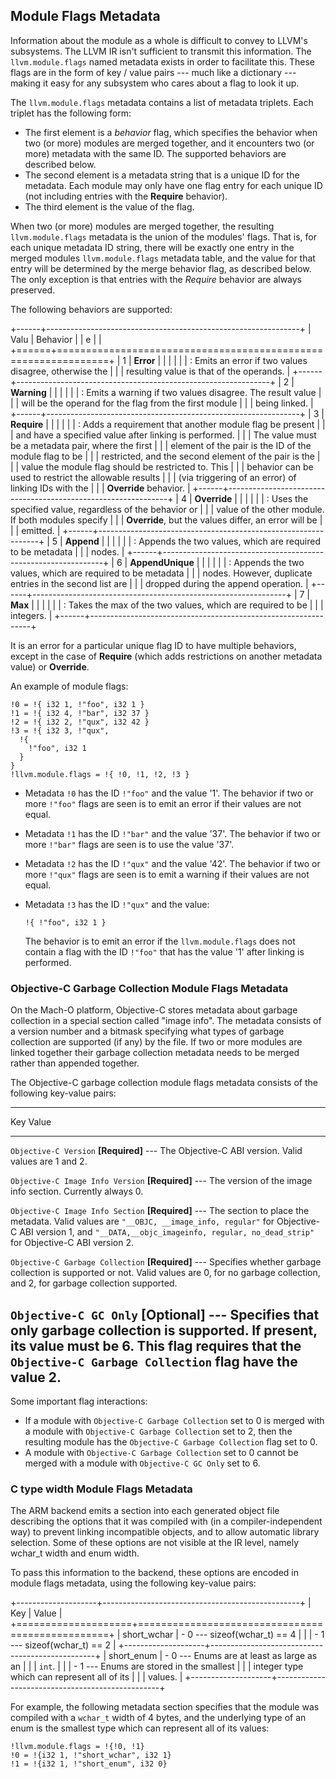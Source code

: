 Module Flags Metadata
---------------------

Information about the module as a whole is difficult to convey to
LLVM\'s subsystems. The LLVM IR isn\'t sufficient to transmit this
information. The `llvm.module.flags` named metadata exists in order to
facilitate this. These flags are in the form of key / value pairs \-\--
much like a dictionary \-\-- making it easy for any subsystem who cares
about a flag to look it up.

The `llvm.module.flags` metadata contains a list of metadata triplets.
Each triplet has the following form:

-   The first element is a *behavior* flag, which specifies the behavior
    when two (or more) modules are merged together, and it encounters
    two (or more) metadata with the same ID. The supported behaviors are
    described below.
-   The second element is a metadata string that is a unique ID for the
    metadata. Each module may only have one flag entry for each unique
    ID (not including entries with the **Require** behavior).
-   The third element is the value of the flag.

When two (or more) modules are merged together, the resulting
`llvm.module.flags` metadata is the union of the modules\' flags. That
is, for each unique metadata ID string, there will be exactly one entry
in the merged modules `llvm.module.flags` metadata table, and the value
for that entry will be determined by the merge behavior flag, as
described below. The only exception is that entries with the *Require*
behavior are always preserved.

The following behaviors are supported:

+------+---------------------------------------------------------------+
| Valu | Behavior                                                      |
| e    |                                                               |
+======+===============================================================+
| 1    | **Error**                                                     |
|      |                                                               |
|      | :   Emits an error if two values disagree, otherwise the      |
|      |     resulting value is that of the operands.                  |
+------+---------------------------------------------------------------+
| 2    | **Warning**                                                   |
|      |                                                               |
|      | :   Emits a warning if two values disagree. The result value  |
|      |     will be the operand for the flag from the first module    |
|      |     being linked.                                             |
+------+---------------------------------------------------------------+
| 3    | **Require**                                                   |
|      |                                                               |
|      | :   Adds a requirement that another module flag be present    |
|      |     and have a specified value after linking is performed.    |
|      |     The value must be a metadata pair, where the first        |
|      |     element of the pair is the ID of the module flag to be    |
|      |     restricted, and the second element of the pair is the     |
|      |     value the module flag should be restricted to. This       |
|      |     behavior can be used to restrict the allowable results    |
|      |     (via triggering of an error) of linking IDs with the      |
|      |     **Override** behavior.                                    |
+------+---------------------------------------------------------------+
| 4    | **Override**                                                  |
|      |                                                               |
|      | :   Uses the specified value, regardless of the behavior or   |
|      |     value of the other module. If both modules specify        |
|      |     **Override**, but the values differ, an error will be     |
|      |     emitted.                                                  |
+------+---------------------------------------------------------------+
| 5    | **Append**                                                    |
|      |                                                               |
|      | :   Appends the two values, which are required to be metadata |
|      |     nodes.                                                    |
+------+---------------------------------------------------------------+
| 6    | **AppendUnique**                                              |
|      |                                                               |
|      | :   Appends the two values, which are required to be metadata |
|      |     nodes. However, duplicate entries in the second list are  |
|      |     dropped during the append operation.                      |
+------+---------------------------------------------------------------+
| 7    | **Max**                                                       |
|      |                                                               |
|      | :   Takes the max of the two values, which are required to be |
|      |     integers.                                                 |
+------+---------------------------------------------------------------+

It is an error for a particular unique flag ID to have multiple
behaviors, except in the case of **Require** (which adds restrictions on
another metadata value) or **Override**.

An example of module flags:

``` {.llvm}
!0 = !{ i32 1, !"foo", i32 1 }
!1 = !{ i32 4, !"bar", i32 37 }
!2 = !{ i32 2, !"qux", i32 42 }
!3 = !{ i32 3, !"qux",
  !{
    !"foo", i32 1
  }
}
!llvm.module.flags = !{ !0, !1, !2, !3 }
```

-   Metadata `!0` has the ID `!"foo"` and the value \'1\'. The behavior
    if two or more `!"foo"` flags are seen is to emit an error if their
    values are not equal.

-   Metadata `!1` has the ID `!"bar"` and the value \'37\'. The behavior
    if two or more `!"bar"` flags are seen is to use the value \'37\'.

-   Metadata `!2` has the ID `!"qux"` and the value \'42\'. The behavior
    if two or more `!"qux"` flags are seen is to emit a warning if their
    values are not equal.

-   Metadata `!3` has the ID `!"qux"` and the value:

        !{ !"foo", i32 1 }

    The behavior is to emit an error if the `llvm.module.flags` does not
    contain a flag with the ID `!"foo"` that has the value \'1\' after
    linking is performed.

### Objective-C Garbage Collection Module Flags Metadata

On the Mach-O platform, Objective-C stores metadata about garbage
collection in a special section called \"image info\". The metadata
consists of a version number and a bitmask specifying what types of
garbage collection are supported (if any) by the file. If two or more
modules are linked together their garbage collection metadata needs to
be merged rather than appended together.

The Objective-C garbage collection module flags metadata consists of the
following key-value pairs:

  ----------------------------------------------------------------------------------------
  Key                                Value
  ---------------------------------- -----------------------------------------------------
  `Objective-C Version`              **\[Required\]** \-\-- The Objective-C ABI version.
                                     Valid values are 1 and 2.

  `Objective-C Image Info Version`   **\[Required\]** \-\-- The version of the image info
                                     section. Currently always 0.

  `Objective-C Image Info Section`   **\[Required\]** \-\-- The section to place the
                                     metadata. Valid values are
                                     `"__OBJC, __image_info, regular"` for Objective-C ABI
                                     version 1, and
                                     `"__DATA,__objc_imageinfo, regular, no_dead_strip"`
                                     for Objective-C ABI version 2.

  `Objective-C Garbage Collection`   **\[Required\]** \-\-- Specifies whether garbage
                                     collection is supported or not. Valid values are 0,
                                     for no garbage collection, and 2, for garbage
                                     collection supported.

  `Objective-C GC Only`              **\[Optional\]** \-\-- Specifies that only garbage
                                     collection is supported. If present, its value must
                                     be 6. This flag requires that the
                                     `Objective-C Garbage Collection` flag have the value
                                     2.
  ----------------------------------------------------------------------------------------

Some important flag interactions:

-   If a module with `Objective-C Garbage Collection` set to 0 is merged
    with a module with `Objective-C Garbage Collection` set to 2, then
    the resulting module has the `Objective-C Garbage Collection` flag
    set to 0.
-   A module with `Objective-C Garbage Collection` set to 0 cannot be
    merged with a module with `Objective-C GC Only` set to 6.

### C type width Module Flags Metadata

The ARM backend emits a section into each generated object file
describing the options that it was compiled with (in a
compiler-independent way) to prevent linking incompatible objects, and
to allow automatic library selection. Some of these options are not
visible at the IR level, namely wchar\_t width and enum width.

To pass this information to the backend, these options are encoded in
module flags metadata, using the following key-value pairs:

+--------------------+-------------------------------------------------+
| Key                | Value                                           |
+====================+=================================================+
| short\_wchar       | -   0 \-\-- sizeof(wchar\_t) == 4               |
|                    | -   1 \-\-- sizeof(wchar\_t) == 2               |
+--------------------+-------------------------------------------------+
| short\_enum        | -   0 \-\-- Enums are at least as large as an   |
|                    |     `int`.                                      |
|                    | -   1 \-\-- Enums are stored in the smallest    |
|                    |     integer type which can represent all of its |
|                    |     values.                                     |
+--------------------+-------------------------------------------------+

For example, the following metadata section specifies that the module
was compiled with a `wchar_t` width of 4 bytes, and the underlying type
of an enum is the smallest type which can represent all of its values:

    !llvm.module.flags = !{!0, !1}
    !0 = !{i32 1, !"short_wchar", i32 1}
    !1 = !{i32 1, !"short_enum", i32 0}

